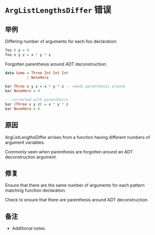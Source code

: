 # `ArgListLengthsDiffer` 错误

## 举例

Differing number of arguments for each foo declaration:

```purescript
foo 0 y = 0
foo x y z = x * y * z
```

Forgotten parenthesis around ADT deconstruction:

```purescript
data Some = Three Int Int Int
          | NoneHere
           
bar Three x y z = x * y * z -- needs parenthesis around
bar NoneHere = 0

-- corrected with parenthesis
bar (Three x y z) = x * y * z
bar NoneHere = 0
```

## 原因

ArgListLengthsDiffer arrises from a function having different numbers of argument variables.

Commonly seen when parenthesis are forgotten around an ADT deconstruction argument.

## 修复

Ensure that there are the same number of arguments for each pattern matching function declaration.

Check to ensure that there are parenthesis around ADT deconstruction.

## 备注

- Additional notes.
